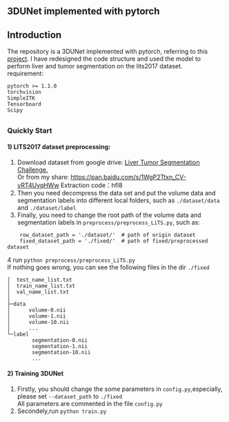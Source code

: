 ## 3DUNet implemented with pytorch

## Introduction
The repository is a 3DUNet implemented with pytorch, referring to this [project](https://github.com/panxiaobai/lits_pytorch). I have redesigned the code structure and used the model to perform liver and tumor segmentation on the lits2017 dataset.  
requirement:  
```angular2
pytorch >= 1.1.0
torchvision
SimpleITK
Tensorboard
Scipy
```
## 

### Quickly Start
#### 1) LITS2017 dataset preprocessing: 
1. Download dataset from google drive: [Liver Tumor Segmentation Challenge.](https://drive.google.com/drive/folders/0B0vscETPGI1-Q1h1WFdEM2FHSUE)  
Or from my share: https://pan.baidu.com/s/1WgP2Ttxn_CV-yRT4UyqHWw 
Extraction code：hfl8   
2. Then you need decompress the data set and put the volume data and segmentation labels into different local folders, such as `./dataset/data` and `./dataset/label`
3. Finally, you need to change the root path of the volume data and segmentation labels in `preprocess/preprocess_LiTS.py`, such as:
```
    row_dataset_path = './dataset/'  # path of origin dataset
    fixed_dataset_path = './fixed/'  # path of fixed/preprocessed dataset
```   
4 run `python preprocess/preprocess_LiTS.py`   
If nothing goes wrong, you can see the following files in the dir `./fixed`
```angular2
│  test_name_list.txt
│  train_name_list.txt
│  val_name_list.txt
│
├─data
│      volume-0.nii
│      volume-1.nii
│      volume-10.nii
│      ...
└─label
        segmentation-0.nii
        segmentation-1.nii
        segmentation-10.nii
        ...
```  
#### 2) Training 3DUNet
1. Firstly, you should change the some parameters in `config.py`,especially, please set `--dataset_path` to `./fixed`  
All parameters are commented in the file `config.py`  
2. Secondely,run `python train.py`  
